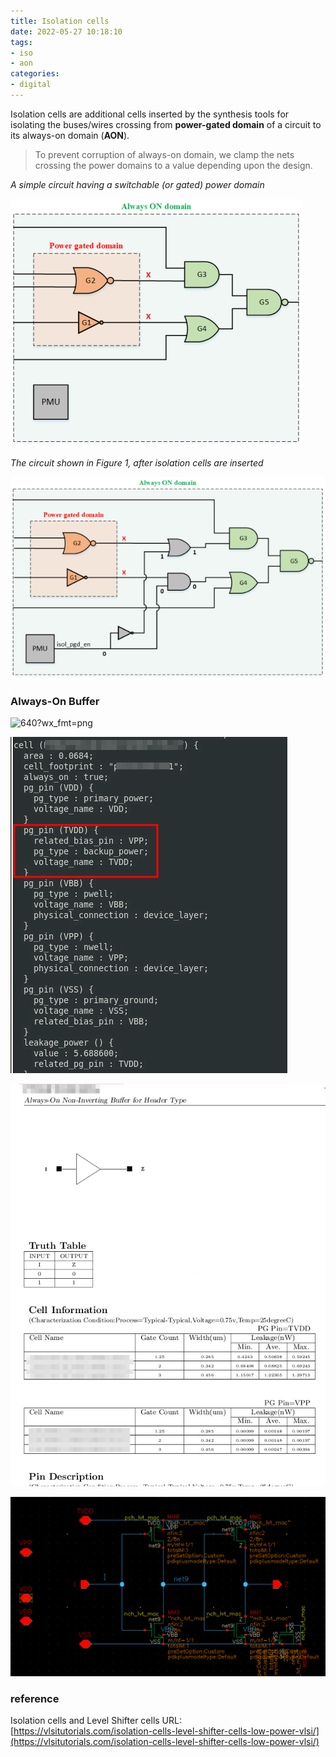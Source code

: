 ```yaml
---
title: Isolation cells
date: 2022-05-27 10:18:10
tags:
- iso
- aon
categories:
- digital
---
```


Isolation cells are additional cells inserted by the synthesis tools for isolating the buses/wires crossing from **power-gated domain** of a circuit to its always-on domain (**AON**). 

> To prevent corruption of always-on domain, we clamp the nets crossing the power domains to a value depending upon the design.

*A simple circuit having a switchable (or gated) power domain*

![isolation-cells-1-1](isocells/isolation-cells-1-1.webp)

*The circuit shown in Figure 1, after isolation cells are inserted*

![isolation-cells-2](isocells/isolation-cells-2.webp)

### Always-On Buffer

![640?wx_fmt=png](https://img-blog.csdnimg.cn/img_convert/1c84b9b7423b064b12b09b1e72b641e5.png)

![image-20230211001607578](isocells/image-20230211001607578.png)

![image-20230211001708189](isocells/image-20230211001708189.png)

![image-20230211001849150](isocells/image-20230211001849150.png)

### reference

Isolation cells and Level Shifter cells URL: [https://vlsitutorials.com/isolation-cells-level-shifter-cells-low-power-vlsi/](https://vlsitutorials.com/isolation-cells-level-shifter-cells-low-power-vlsi/)
